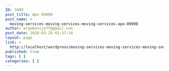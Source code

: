 ```yaml
---
ID: 3499
post_title: Apo 09098
post_name: >
  moving-services-moving-services-moving-services-apo-09098
author: mrgabonijeff@gmail.com
post_date: 2018-03-28 01:37:34
layout: page
link: >
  http://localhost/wordpress/moving-services-moving-services-moving-services-apo-09098/
published: true
tags: [ ]
categories: [ ]
---
```

